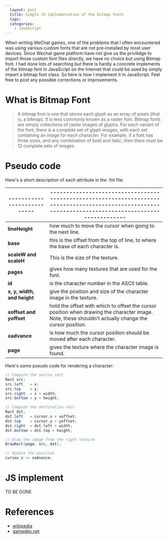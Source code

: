 ```yaml
---
  layout: post
  title: Simple JS implementation of the bitmap fonts
  tags:
  categories:
    - JavaScript
---
```


When writing WeChat games, one of the problems that I often encountered was using various custom fonts
that are not pre-installed by most user devices. Since Wechat game platform have not give us the privilidge
to import those custom font files directly, we have no choice but using Bitmap font. I had done lots of
searching but there is hardly a concrete implements of the bitmap font in JavaScript on the Internet that
could be used by simply import a bitmap font class. So here is how I implement it in JavaScript. Feel free
to post any possible corrections or improvements.

# **What is Bitmap Font**

>A bitmap font is one that stores each glyph as an array of pixels (that is, a bitmap). It is less commonly known as a raster font. Bitmap fonts are simply collections of raster images of glyphs. For each variant of the font, there is a complete set of glyph images, with each set containing an image for each character. For example, if a font has three sizes, and any combination of bold and italic, then there must be 12 complete sets of images.

# **Pseudo code**

Here's a short description of each attribute in the .fnt file:

| --------------------------- | ----------------------------------------------------------------------------------------------------------------------------------------------------- |
| --------------------------- | ----------------------------------------------------------------------------------------------------------------------------------------------------- |
| **lineHeight**              | how much to move the cursor when going to the next line.                                                                                              |
| **base**                    | this is the offset from the top of line, to where the base of each character is.                                                                      |
| **scaleW and scaleH**       | This is the size of the texture.                                                                                                                      |
| **pages**                   | gives how many textures that are used for the font.                                                                                                   |
| **id**                      | is the character number in the ASCII table.                                                                                                           |
| **x, y, width, and height** | give the position and size of the character image in the texture.                                                                                     |
| **xoffset and yoffset**     | hold the offset with which to offset the cursor position when drawing the character image. Note, these shouldn't actually change the cursor position. |
| **xadvance**                | is how much the cursor position should be moved after each character.                                                                                 |
| **page**                    | gives the texture where the character image is found.                                                                                                 |

Here's some pseudo code for rendering a character:

```java
// Compute the source rect
Rect src;
src.left   = x;
src.top    = y;
src.right  = x + width;
src.bottom = y + height;

// Compute the destination rect
Rect dst;
dst.left   = cursor.x + xoffset;
dst.top    = cursor.y + yoffset;
dst.right  = dst.left + width;
dst.bottom = dst.top + height;

// Draw the image from the right texture
DrawRect(page, src, dst);

// Update the position
cursos.x += xadvance;
```

# **JS implement**

TO BE DONE

# **References**

- [wikipedia](https://en.wikipedia.org/wiki/Computer_font#Bitmap_fonts)
- [gamedev.net](https://www.gamedev.net/forums/topic/284560-bmfont-and-how-to-interpret-the-fnt-file/#comment-2785731_wrap)
